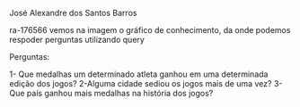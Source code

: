 José Alexandre dos Santos Barros

ra-176566
vemos na imagem o gráfico de conhecimento, da onde podemos respoder perguntas utilizando query

Perguntas:

1- Que medalhas um determinado atleta ganhou em uma determinada edição dos jogos?
2-Alguma cidade sediou os jogos mais de uma vez?
3-Que país ganhou mais medalhas na história dos jogos?
